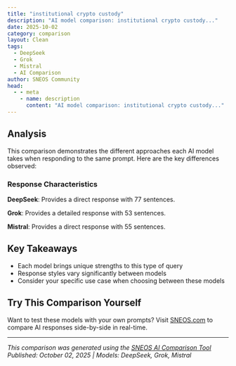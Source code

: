 ```yaml
---
title: "institutional crypto custody"
description: "AI model comparison: institutional crypto custody..."
date: 2025-10-02
category: comparison
layout: Clean
tags:
  - DeepSeek
  - Grok
  - Mistral
  - AI Comparison
author: SNEOS Community
head:
  - - meta
    - name: description
      content: "AI model comparison: institutional crypto custody..."
---
```


<ChatComparison
  title="institutional crypto custody"
  prompt="institutional crypto custody"
  :responses='{"DeepSeek": "Of course. **Institutional Crypto Custody** refers to the specialized storage and safeguarding of digital assets (like Bitcoin, Ethereum, and other cryptocurrencies) for large organizations, such as hedge funds, asset managers, corporations, banks, and family offices.\n\nIt is fundamentally different from the \u0022self-custody\u0022 used by individuals (e.g., storing crypto on a Ledger or Trezor hardware wallet). Institutional custody is about meeting the rigorous security, regulatory, and operational standards that these large entities require.\n\nHere\u2019s a comprehensive breakdown of what institutional crypto custody entails.\n\n---\n\n### 1. Core Differences: Institutional vs. Retail Custody\n\n| Feature | Retail Custody (Self-Custody) | Institutional Custody |\n| :--- | :--- | :--- |\n| **Security Model** | Single user responsibility; private key held by individual. | **Multi-layered, multi-signature schemes.** No single person can access funds. |\n| **Liability** | User is solely responsible for loss; no insurance. | Custodian is liable; assets are typically insured against theft and hacking. |\n| **Regulatory Compliance** | Minimal to none. | Strict adherence to regulations (e.g., NYDFS BitLicense, SOC 2 Type II, ISO 27001). |\n| **Operational Workflow** | Manual; one person initiates and approves transactions. | Segregation of duties. Requires multiple authorized personnel to approve transactions. |\n| **Asset Support** | Limited to popular assets. | Wide range of assets, including major cryptocurrencies, DeFi tokens, and often staking services. |\n\n---\n\n### 2. Key Features of an Institutional-Grade Custodian\n\nInstitutions don\u0027t just need a vault; they need a full-service financial partner.\n\n* **Cold Storage \u0026 Multi-Signature Wallets:** The vast majority of assets are held in \u0022cold storage\u0022 (offline, air-gapped systems). Access requires multiple private keys, which are distributed among several authorized employees or across different geographic locations.\n* **Regulatory Compliance \u0026 Licensing:** They are licensed and regulated by financial authorities (e.g., New York Department of Financial Services (NYDFS) in the US, BaFin in Germany, FCA in the UK). This provides legal recourse and ensures operational standards.\n* **Insurance:** Assets are insured against theft, both internal and external (e.g., hacking, employee collusion). This is a non-negotiable requirement for most institutions.\n* **Audits \u0026 Proof of Reserves:** Regular third-party audits (like SOC 2) verify security controls. They also provide **Proof of Reserves**, cryptographically proving they hold the assets they claim to hold on behalf of their clients.\n* **Robust Governance \u0026 Workflows:** Features like role-based access controls, transaction approval policies (e.g., 2-of-3 signatures required), and whitelisting of withdrawal addresses are standard.\n* **Secure Staking \u0026 DeFi Services:** For institutions looking to generate yield, custodians offer secure, integrated staking services and access to DeFi protocols without moving assets out of custody.\n* **Reporting \u0026 Integration:** They provide detailed reporting for accounting, auditing, and tax purposes. APIs allow integration with portfolio management software, trading desks, and other financial systems.\n\n---\n\n### 3. The \u0022Hot Wallet\u0022 vs. \u0022Cold Storage\u0022 Balance\n\nInstitutional custodians use a hybrid model:\n\n* **Cold Storage (Custody Vault):** The primary, ultra-secure repository for the bulk of assets (e.g., 95-98%). It\u0027s offline and inaccessible to the internet, making it nearly impervious to remote attacks.\n* **Hot Wallet (Operational Wallet):** A small portion of assets (e.g., 2-5%) is kept in an online \u0022hot wallet\u0022 to facilitate rapid withdrawals, trading, and transaction fees. This wallet is still heavily protected with multi-signature controls.\n\n---\n\n### 4. Leading Institutional Custody Providers\n\nThe market has matured significantly, with both native crypto companies and traditional finance giants entering the space.\n\n* **Coinbase Custody (Now Coinbase Institutional):** One of the largest and earliest, regulated by NYDFS, and offers a comprehensive suite of services including staking.\n* **BitGo:** A pioneer in the multi-signature wallet and a leader in institutional custody, also regulated and insured.\n* **Anchorage Digital:** A federally chartered digital asset bank in the US, known for its security architecture and governance features.\n* **Fidelity Digital Assets:** The crypto arm of the financial services giant Fidelity, offering custody and trading services to a broad institutional client base.\n* **Komainu:** A joint venture between Nomura, Ledger, and CoinShares, focusing on institutional custody.\n* **Gemini Custody:** Operated by the Winklevoss twins\u0027 Gemini exchange, regulated by NYDFS.\n\n---\n\n### 5. Why is Institutional Custody So Critical?\n\n1. **Risk Mitigation:** It transfers the immense technical risk of managing private keys from the institution to a specialized, insured expert.\n2. **Unlocking Institutional Capital:** Before robust custody solutions existed, most regulated institutions were legally prohibited from investing in crypto due to \u0022safekeeping\u0022 rules. Custody solves this problem.\n3. **Building Trust:** It provides the foundational trust layer necessary for the development of other financial products, such as Bitcoin ETFs (which all rely on an institutional custodian).\n4. **Operational Efficiency:** It streamlines back-office operations, reporting, and compliance, allowing institutions to focus on their core strategy (e.g., trading, investing).\n\n### Conclusion\n\nInstitutional crypto custody is the essential **plumbing** of the digital asset economy. It is the secure, regulated, and insured foundation that allows traditional finance to confidently participate in the crypto space. Without it, the trillions of dollars of institutional capital would remain on the sidelines.", "Grok": "Institutional crypto custody refers to the secure storage and management of cryptocurrencies and digital assets on behalf of institutional investors, such as hedge funds, family offices, asset managers, and other large-scale financial entities. Unlike individual investors who may store their crypto in personal wallets, institutional custody solutions are designed to meet the stringent security, compliance, and operational needs of organizations handling significant amounts of digital assets.\n\n### Key Features of Institutional Crypto Custody:\n1. **Enhanced Security**:\n - Institutional custodians use advanced security measures such as multi-signature wallets, cold storage (offline storage of private keys), hardware security modules (HSMs), and biometric authentication.\n - They implement robust cybersecurity protocols to protect against hacks and unauthorized access.\n - Physical security for data centers or facilities storing private keys is also a priority.\n\n2. **Regulatory Compliance**:\n - Institutional custodians often adhere to strict regulatory standards, such as Anti-Money Laundering (AML) and Know Your Customer (KYC) requirements.\n - Many are licensed or registered with relevant financial authorities, providing assurance to institutions about legal compliance.\n\n3. **Insurance Coverage**:\n - Reputable custodians often offer insurance to protect against losses due to theft, hacks, or operational errors, giving institutions peace of mind when entrusting their assets.\n\n4. **Scalability and Infrastructure**:\n - Institutional custody solutions are built to handle large volumes of assets and complex operational requirements, such as managing funds across multiple blockchain networks and integrating with trading platforms.\n - They often provide APIs for seamless integration into an institution\u2019s existing systems.\n\n5. **Access Controls and Governance**:\n - Custodians offer features like role-based access control, multi-party approvals for transactions, and audit trails to ensure transparency and accountability.\n - Some provide decentralized or self-custody options while still offering institutional-grade security.\n\n6. **Support for Multiple Assets**:\n - Beyond Bitcoin and Ethereum, institutional custodians typically support a wide range of cryptocurrencies, tokens, and even NFTs, catering to diversified portfolios.\n\n### Why Institutional Crypto Custody is Important:\n- **Risk Mitigation**: Institutions handle large sums of money, and the loss of private keys or a security breach could result in catastrophic losses. Custodians minimize these risks.\n- **Market Entry**: Many institutions are hesitant to enter the crypto market due to security and regulatory concerns. Custody solutions provide a trusted bridge to participate in the space.\n- **Operational Efficiency**: Custodians manage the technical complexities of crypto storage, allowing institutions to focus on investment strategies rather than infrastructure.\n\n### Types of Custody Solutions:\n1. **Third-Party Custody**:\n - A trusted third-party provider manages the assets on behalf of the institution. Examples include services like Coinbase Custody, BitGo, and Gemini Custody.\n - Benefits: Offloads responsibility for security and infrastructure.\n - Drawbacks: Institutions must trust the custodian with their assets.\n\n2. **Self-Custody with Institutional Tools**:\n - Institutions manage their own assets using enterprise-grade tools and hardware provided by custody solution providers.\n - Benefits: Greater control over assets.\n - Drawbacks: Requires in-house expertise and resources.\n\n3. **Qualified Custodians**:\n - Some jurisdictions require institutions to use \u0022qualified custodians\u0022 (as defined by regulations like the U.S. SEC\u2019s custody rule) for holding client assets. These custodians meet specific standards of operation and oversight.\n\n### Prominent Institutional Crypto Custody Providers:\n- **Coinbase Custody**: Offers secure storage, insurance, and integration with trading services for institutional clients.\n- **BitGo**: Known for multi-signature wallets and a focus on security; serves many large crypto funds.\n- **Gemini Custody**: Provides cold storage and compliance-focused solutions, with insurance coverage.\n- **Fidelity Digital Assets**: A major traditional finance player offering custody and trading services for institutions.\n- **Anchorage Digital**: A federally chartered crypto bank providing custody, staking, and governance services.\n- **Fireblocks**: A platform focused on secure asset transfers and custody with multi-party computation (MPC) technology.\n\n### Challenges in Institutional Crypto Custody:\n- **Regulatory Uncertainty**: Crypto regulations vary widely by jurisdiction, and custodians must navigate a complex and evolving landscape.\n- **Cybersecurity Risks**: Despite robust security, the crypto space remains a target for sophisticated attacks.\n- **Cost**: High-quality custody services can be expensive, especially for smaller institutions.\n- **Counterparty Risk**: Relying on a third-party custodian introduces the risk of mismanagement or insolvency.\n\n### Conclusion:\nInstitutional crypto custody is a critical component of the growing adoption of cryptocurrencies by traditional financial institutions. It provides the necessary security, compliance, and infrastructure for large players to confidently enter the crypto market. As the industry matures, custody solutions are likely to become even more sophisticated, incorporating innovations like decentralized custody, advanced encryption, and deeper regulatory alignment. If you\u0027re considering institutional custody, evaluating providers based on security track record, insurance offerings, and regulatory status is essential. Let me know if you\u0027d like a deeper dive into any specific provider or aspect of custody!", "Mistral": "Institutional crypto custody refers to the secure storage and management of cryptocurrencies and digital assets for institutional investors, such as hedge funds, asset managers, and other financial institutions. Unlike individual investors who might use personal wallets or consumer-grade services, institutional investors require more robust, secure, and compliant solutions to handle large volumes of digital assets.\n\n### Key Features of Institutional Crypto Custody:\n\n1. **Security**:\n - **Cold Storage**: Assets are stored offline to minimize the risk of hacking.\n - **Multi-Signature Wallets**: Require multiple private keys to authorize transactions, adding an extra layer of security.\n - **Hardware Security Modules (HSMs)**: Specialized hardware devices used to securely generate, store, and manage cryptographic keys.\n\n2. **Compliance**:\n - **Regulatory Compliance**: Adherence to regulations such as Know Your Customer (KYC), Anti-Money Laundering (AML), and other financial regulations.\n - **Audit Trails**: Detailed records of all transactions and activities for regulatory and internal audits.\n\n3. **Insurance**:\n - **Asset Insurance**: Coverage against theft, loss, or damage to digital assets.\n - **Cyber Insurance**: Protection against cyber-attacks and other digital threats.\n\n4. **Scalability**:\n - **High Throughput**: Ability to handle large volumes of transactions and assets.\n - **Flexibility**: Support for a wide range of digital assets and blockchain protocols.\n\n5. **Integration**:\n - **API Access**: Seamless integration with trading platforms, exchanges, and other financial systems.\n - **Custom Solutions**: Tailored services to meet the specific needs of institutional clients.\n\n6. **Customer Support**:\n - **24/7 Support**: Round-the-clock customer service to address any issues promptly.\n - **Dedicated Account Managers**: Personalized support for institutional clients.\n\n### Major Players in Institutional Crypto Custody:\n\n1. **Coinbase Custody**:\n - Offers secure storage, insurance, and regulatory compliance.\n - Supports a wide range of digital assets.\n\n2. **BitGo**:\n - Provides multi-signature wallets, insurance, and regulatory compliance.\n - Supports over 200 digital assets.\n\n3. **Fidelity Digital Assets**:\n - Offers enterprise-grade security, insurance, and compliance.\n - Focuses on institutional clients with high-value assets.\n\n4. **Gemini Custody**:\n - Provides secure storage, insurance, and regulatory compliance.\n - Supports a variety of digital assets and offers 24/7 customer support.\n\n5. **Anchorage**:\n - Offers advanced security features, insurance, and regulatory compliance.\n - Supports a wide range of digital assets and blockchain protocols.\n\n### Benefits of Institutional Crypto Custody:\n\n1. **Enhanced Security**:\n - Advanced security measures protect against theft and cyber-attacks.\n\n2. **Regulatory Compliance**:\n - Ensures adherence to financial regulations, reducing legal risks.\n\n3. **Insurance Coverage**:\n - Provides financial protection against loss or theft.\n\n4. **Scalability and Flexibility**:\n - Supports large volumes of transactions and a variety of digital assets.\n\n5. **Integration and Support**:\n - Seamless integration with other financial systems and dedicated customer support.\n\n### Challenges:\n\n1. **Regulatory Uncertainty**:\n - Varying regulations across different jurisdictions can complicate compliance.\n\n2. **Technological Complexity**:\n - Managing and securing digital assets requires advanced technological solutions.\n\n3. **Market Volatility**:\n - The volatile nature of cryptocurrencies can impact the value of assets held in custody.\n\n4. **Insurance Costs**:\n - High insurance premiums can be a significant cost for institutional clients.\n\nInstitutional crypto custody is a critical component of the growing digital asset ecosystem, providing the security, compliance, and scalability needed for institutional investors to participate in the cryptocurrency market."}' 
  published-date="10:35"
/>

## Analysis

This comparison demonstrates the different approaches each AI model takes when responding to the same prompt. Here are the key differences observed:

### Response Characteristics

**DeepSeek**: Provides a direct response with 77 sentences. 

**Grok**: Provides a detailed response with 53 sentences. 

**Mistral**: Provides a direct response with 55 sentences. 

## Key Takeaways

- Each model brings unique strengths to this type of query
- Response styles vary significantly between models
- Consider your specific use case when choosing between these models

## Try This Comparison Yourself

Want to test these models with your own prompts? Visit [SNEOS.com](https://sneos.com) to compare AI responses side-by-side in real-time.

---

*This comparison was generated using the [SNEOS AI Comparison Tool](https://sneos.com)*
*Published: October 02, 2025 | Models: DeepSeek, Grok, Mistral*
